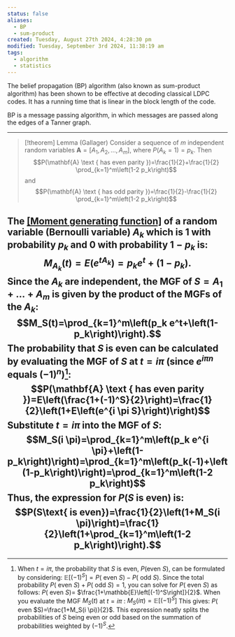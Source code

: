 ```yaml
---
status: false
aliases:
  - BP
  - sum-product
created: Tuesday, August 27th 2024, 4:28:30 pm
modified: Tuesday, September 3rd 2024, 11:38:19 am
tags:
  - algorithm
  - statistics
---
```



The belief propagation (BP) algorithm (also known as sum-product algorithm) has been shown to be eﬀective at decoding classical LDPC codes. It has a running time that is linear in the block length of the code.

️️BP is a message passing algorithm, in which messages are passed along the edges of a Tanner graph.


---


> [!theorem] Lemma (Gallager)
> Consider a sequence of $m$ independent random variables $\mathbf{A}=\left[A_1, A_2, \ldots, A_m\right]$, where $P\left(A_k=1\right)=p_k$. Then
> $$P(\mathbf{A} \text { has even parity })=\frac{1}{2}+\frac{1}{2} \prod_{k=1}^m\left(1-2 p_k\right)$$
> and
> $$P(\mathbf{A} \text { has odd parity })=\frac{1}{2}-\frac{1}{2} \prod_{k=1}^m\left(1-2 p_k\right)$$



The [[Moment generating function]](MGF) of a random variable (Bernoulli variable) $A_k$  which is 1 with probability $p_k$ and 0 with probability $1-p_k$ is: 
$$M_{A_k}(t)=E\left(e^{t A_k}\right)=p_k e^t+\left(1-p_k\right).$$
Since the $A_k$ are independent, the MGF of $S = A_1 + \ldots + A_m$ is given by the product of the MGFs of the $A_k$: 
$$M_S(t)=\prod_{k=1}^m\left(p_k e^t+\left(1-p_k\right)\right).$$
The probability that $S$ is even can be calculated by evaluating the MGF of $S$ at $t = i\pi$ (since $e^{i \pi n}$ equals $(-1)^n$)[^1]: 
$$P(\mathbf{A} \text { has even parity })=E\left(\frac{1+(-1)^S}{2}\right)=\frac{1}{2}\left(1+E\left(e^{i \pi S}\right)\right)$$
Substitute $t = i \pi$ into the MGF of $S$:
$$M_S(i \pi)=\prod_{k=1}^m\left(p_k e^{i \pi}+\left(1-p_k\right)\right)=\prod_{k=1}^m\left(p_k(-1)+\left(1-p_k\right)\right)=\prod_{k=1}^m\left(1-2 p_k\right)$$
Thus, the expression for $P(S \text{ is even})$ is:
$$P(S\text{ is even})=\frac{1}{2}\left(1+M_S(i \pi)\right)=\frac{1}{2}\left(1+\prod_{k=1}^m\left(1-2 p_k\right)\right).$$
---













> [^1]: When $t = i\pi$, the probability that $S$ is even, $P( \text{even } S)$, can be formulated by considering: $\mathbb{E}\left[(-1)^S\right]=P($ even $S)-P($ odd $S)$. Since the total probability $P($ even $S)+P($ odd $S)=1$, you can solve for $P($ even $S)$ as follows: $P($ even $S)=$ $\frac{1+\mathbb{E}\left[(-1)^S\right]}{2}$. When you evaluate the MGF $M_S(t)$ at $t=i \pi$ : $M_S(i \pi)=\mathbb{E}\left[(-1)^S\right]$ This gives: $P($ even $S)=\frac{1+M_S(i \pi)}{2}$. This expression neatly splits the probabilities of $S$ being even or odd based on the summation of probabilities weighted by $(-1)^S$.